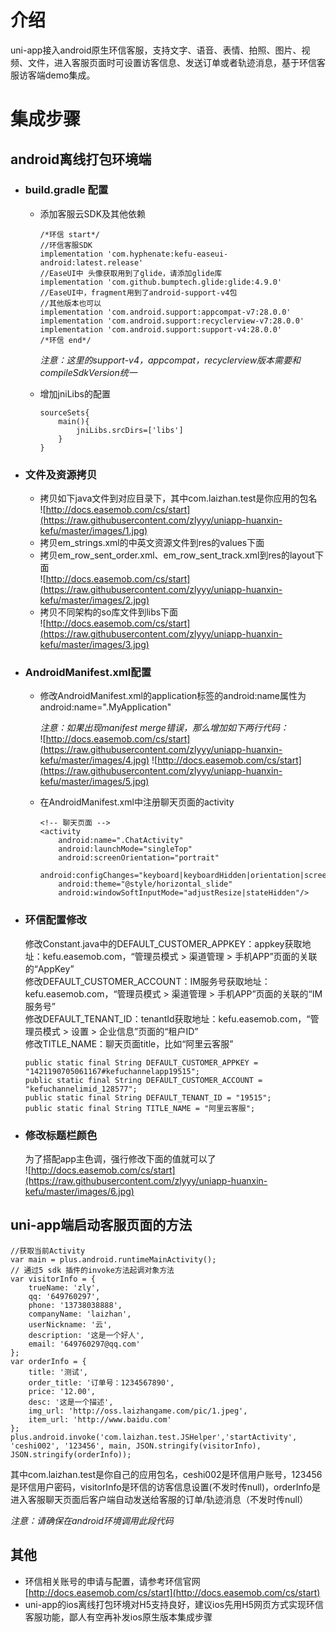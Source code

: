 # 介绍
uni-app接入android原生环信客服，支持文字、语音、表情、拍照、图片、视频、文件，进入客服页面时可设置访客信息、发送订单或者轨迹消息，基于环信客服访客端demo集成。
# 集成步骤
## android离线打包环境端
   - ### build.gradle 配置
     - 添加客服云SDK及其他依赖 
        ```
        /*环信 start*/
        //环信客服SDK
        implementation 'com.hyphenate:kefu-easeui-android:latest.release'
        //EaseUI中 头像获取用到了glide，请添加glide库
        implementation 'com.github.bumptech.glide:glide:4.9.0'
        //EaseUI中，fragment用到了android-support-v4包
        //其他版本也可以
        implementation 'com.android.support:appcompat-v7:28.0.0'
        implementation 'com.android.support:recyclerview-v7:28.0.0'
        implementation 'com.android.support:support-v4:28.0.0'
        /*环信 end*/
        ``` 
        *注意：这里的support-v4，appcompat，recyclerview版本需要和compileSdkVersion统一*

     - 增加jniLibs的配置 
        ```
        sourceSets{
            main(){
                jniLibs.srcDirs=['libs']
            }
        }
        ```

   - ### 文件及资源拷贝
     - 拷贝如下java文件到对应目录下，其中com.laizhan.test是你应用的包名  
       ![http://docs.easemob.com/cs/start](https://raw.githubusercontent.com/zlyyy/uniapp-huanxin-kefu/master/images/1.jpg)
     - 拷贝em_strings.xml的中英文资源文件到res的values下面
     - 拷贝em_row_sent_order.xml、em_row_sent_track.xml到res的layout下面  
       ![http://docs.easemob.com/cs/start](https://raw.githubusercontent.com/zlyyy/uniapp-huanxin-kefu/master/images/2.jpg)
     - 拷贝不同架构的so库文件到libs下面  
       ![http://docs.easemob.com/cs/start](https://raw.githubusercontent.com/zlyyy/uniapp-huanxin-kefu/master/images/3.jpg)
   - ### AndroidManifest.xml配置
     - 修改AndroidManifest.xml的application标签的android:name属性为android:name=".MyApplication"   
     
       *注意：如果出现manifest merge错误，那么增加如下两行代码：*  
       ![http://docs.easemob.com/cs/start](https://raw.githubusercontent.com/zlyyy/uniapp-huanxin-kefu/master/images/4.jpg)
       ![http://docs.easemob.com/cs/start](https://raw.githubusercontent.com/zlyyy/uniapp-huanxin-kefu/master/images/5.jpg)
     - 在AndroidManifest.xml中注册聊天页面的activity  
        ```
        <!-- 聊天页面 -->
        <activity
            android:name=".ChatActivity"
            android:launchMode="singleTop"
            android:screenOrientation="portrait"
            android:configChanges="keyboard|keyboardHidden|orientation|screenLayout|uiMode|screenSize|smallestScreenSize|navigation"
            android:theme="@style/horizontal_slide"
            android:windowSoftInputMode="adjustResize|stateHidden"/>
        ```
   - ### 环信配置修改 
      修改Constant.java中的DEFAULT_CUSTOMER_APPKEY：appkey获取地址：kefu.easemob.com，“管理员模式 > 渠道管理 > 手机APP”页面的关联的“AppKey”     
      修改DEFAULT_CUSTOMER_ACCOUNT：IM服务号获取地址：kefu.easemob.com，“管理员模式 > 渠道管理 > 手机APP”页面的关联的“IM服务号”   
      修改DEFAULT_TENANT_ID：tenantId获取地址：kefu.easemob.com，“管理员模式 > 设置 > 企业信息”页面的“租户ID”  
      修改TITLE_NAME：聊天页面title，比如“阿里云客服”  
        ```
        public static final String DEFAULT_CUSTOMER_APPKEY = "1421190705061167#kefuchannelapp19515";
        public static final String DEFAULT_CUSTOMER_ACCOUNT = "kefuchannelimid_128577";
        public static final String DEFAULT_TENANT_ID = "19515";
        public static final String TITLE_NAME = "阿里云客服";
        ```
   - ### 修改标题栏颜色  
      为了搭配app主色调，强行修改下面的值就可以了  
      ![http://docs.easemob.com/cs/start](https://raw.githubusercontent.com/zlyyy/uniapp-huanxin-kefu/master/images/6.jpg)
## uni-app端启动客服页面的方法
```
//获取当前Activity  
var main = plus.android.runtimeMainActivity();
// 通过5 sdk 插件的invoke方法起调对象方法
var visitorInfo = {
	trueName: 'zly',
	qq: '649760297',
	phone: '13738038888',
	companyName: 'laizhan',
	userNickname: '云',
	description: '这是一个好人',
	email: '649760297@qq.com'	
};
var orderInfo = {
	title: '测试',
	order_title: '订单号：1234567890',
	price: '12.00',
	desc: '这是一个描述',
	img_url: 'http://oss.laizhangame.com/pic/1.jpeg',
	item_url: 'http://www.baidu.com'
};
plus.android.invoke('com.laizhan.test.JSHelper','startActivity', 'ceshi002', '123456', main, JSON.stringify(visitorInfo), JSON.stringify(orderInfo));
```
其中com.laizhan.test是你自己的应用包名，ceshi002是环信用户账号，123456是环信用户密码，visitorInfo是环信的访客信息设置(不发时传null)，orderInfo是进入客服聊天页面后客户端自动发送给客服的订单/轨迹消息（不发时传null）

*注意：请确保在android环境调用此段代码*

## 其他
   - 环信相关账号的申请与配置，请参考环信官网[http://docs.easemob.com/cs/start](http://docs.easemob.com/cs/start)
   - uni-app的ios离线打包环境对H5支持良好，建议ios先用H5网页方式实现环信客服功能，鄙人有空再补发ios原生版本集成步骤
